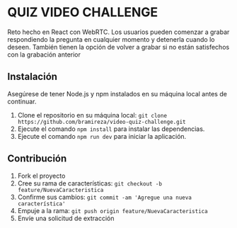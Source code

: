 <h1>QUIZ VIDEO CHALLENGE</h1>
<p>Reto hecho en React con WebRTC. Los usuarios pueden comenzar a grabar respondiendo la pregunta en cualquier momento y detenerla cuando lo deseen. También tienen la opción de volver a grabar si no están satisfechos con la grabación anterior</p>

<h2>Instalación</h2>
<p>
  Asegúrese de tener Node.js y npm instalados en su máquina local antes de
  continuar.
</p>
<ol>
  <li>
    Clone el repositorio en su máquina local:
    <code>git clone https://github.com/bramireza/video-quiz-challenge.git</code>
  </li>
  <li>
    Ejecute el comando <code>npm install</code> para instalar las dependencias.
  </li>
  <li>Ejecute el comando <code>npm run dev</code> para iniciar la aplicación.</li>
</ol>
<h2>Contribución</h2>
<ol>
  <li>Fork el proyecto</li>
  <li>
    Cree su rama de características:
    <code>git checkout -b feature/NuevaCaracteristica</code>
  </li>
  <li>
    Confirme sus cambios:
    <code>git commit -am 'Agregue una nueva característica'</code>
  </li>
  <li>
    Empuje a la rama: <code>git push origin feature/NuevaCaracteristica</code>
  </li>
  <li>Envíe una solicitud de extracción</li>
</ol>
